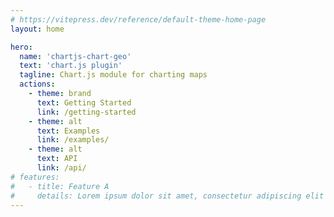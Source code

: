 ```yaml
---
# https://vitepress.dev/reference/default-theme-home-page
layout: home

hero:
  name: 'chartjs-chart-geo'
  text: 'chart.js plugin'
  tagline: Chart.js module for charting maps
  actions:
    - theme: brand
      text: Getting Started
      link: /getting-started
    - theme: alt
      text: Examples
      link: /examples/
    - theme: alt
      text: API
      link: /api/
# features:
#   - title: Feature A
#     details: Lorem ipsum dolor sit amet, consectetur adipiscing elit
---
```

